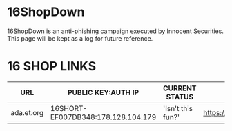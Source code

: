 # 16ShopDown

16ShopDown is an anti-phishing campaign executed by Innocent Securities. This page will be kept as a log for future reference.

# 16 SHOP LINKS

|    URL         |    PUBLIC KEY:AUTH IP              |        CURRENT STATUS       | LINK
|----------------|------------------------------------|-----------------------------|-----------------------------------------------|
|ada.et.org      |16SHORT-EF007DB348:178.128.104.179  |'Isn't this fun?'            | https://ada.org.et/mh/cgi/pwnedbyinnocence.txt


